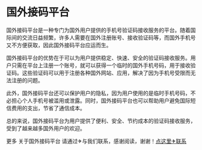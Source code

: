 # 国外接码平台

国外接码平台是一种专门为国外用户提供的手机号验证码接收服务的平台。随着国际间的交流日益频繁，许多人需要在国外注册账号、接收验证码等，而国外手机号又不方便获取，因此国外接码平台应运而生。

国外接码平台的优势在于可以为用户提供稳定、快速、安全的验证码接收服务。用户只需在平台上注册一个账号，就可以获得一个临时的国外手机号码，用于接收验证码。这些验证码可以用于注册各种国外网站、应用，解决了因为手机号受限而无法注册的问题。

此外，国外接码平台还可以保护用户的隐私，因为用户使用的是临时手机号码，不必担心个人手机号被滥用或泄露。同时，国外接码平台也可以帮助用户避免国际短信费用的支出，节省了通信成本。

总的来说，国外接码平台为用户提供了便利、安全、节约成本的验证码接收服务，受到了越来越多国外用户的欢迎。

更多 关于国外接码平台 请通过✈与我们联系，感谢阅读，谢谢！[点这里✈联系](https://ads.k02.cc)